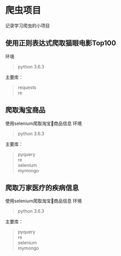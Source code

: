 # 爬虫项目
记录学习爬虫的小项目
## 使用正则表达式爬取猫眼电影Top100
环境
> python 3.6.3

主要库：
> requests <br>
> re
## 爬取淘宝商品
使用selenium爬取淘宝商品信息
环境
> python 3.6.3

主要库：
> pyquery <br>
> re<br>
> selenium<br>
> mymongo<br>

## 爬取万家医疗的疾病信息
使用selenium爬取淘宝商品信息
环境
> python 3.6.3

主要库：
> pyquery <br>
> re<br>
> selenium<br>
> mymongo<br>

